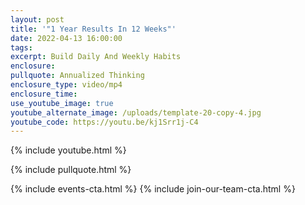 ```yaml
---
layout: post
title: '"1 Year Results In 12 Weeks"'
date: 2022-04-13 16:00:00
tags:
excerpt: Build Daily And Weekly Habits
enclosure:
pullquote: Annualized Thinking
enclosure_type: video/mp4
enclosure_time:
use_youtube_image: true
youtube_alternate_image: /uploads/template-20-copy-4.jpg
youtube_code: https://youtu.be/kj1Srr1j-C4
---
```

{% include youtube.html %}

{% include pullquote.html %}

{% include events-cta.html %} {% include join-our-team-cta.html %}
